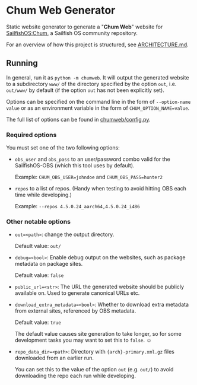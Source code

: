 # Chum Web Generator

Static website generator to generate a "**Chum Web**" website for [SailfishOS:Chum](https://github.com/sailfishos-chum/), a Sailfish OS community repository.

For an overview of how this project is structured, see [ARCHITECTURE.md](ARCHITECTURE.md).

## Running

In general, run it as `python -m chumweb`.  It will output the generated website to a subdirectory `www/` of the
directory specified by the option `out`, i.e. `out/www/` by default (if the option `out` has not been explicitly set).

Options can be specified on the command line in the form of `--option-name value` or
as an environment variable in the form of `CHUM_OPTION_NAME=value`.

The full list of options can be found in [chumweb/config.py](chumweb/config.py).

### Required options

You must set one of the two following options:

* `obs_user` and `obs_pass` to an user/password combo valid for the SailfishOS-OBS (which this tool uses by default).
   
  Example: `CHUM_OBS_USER=johndoe` and `CHUM_OBS_PASS=hunter2`

* `repos` to a list of repos.  (Handy when testing to avoid hitting OBS each time while developing.)
  
  Example: `--repos 4.5.0.24_aarch64,4.5.0.24_i486`

### Other notable options

* `out=<path>`: change the output directory.

  Default value: `out/`

* `debug=<bool>`: Enable debug output on the websites, such as package metadata on package sites.

  Default value: `false`

* `public_url=<str>`: The URL the generated website should be publicly available on.  Used to generate canonical URLs etc.

* `download_extra_metadata=<bool>`: Whether to download extra metadata from external sites, referenced by OBS metadata.

  Default value: `true`<br />

  The default value causes site generation to take longer, so for some development tasks you may want to set this to `false`. ☺

* `repo_data_dir=<path>`: Directory with `{arch}-primary.xml.gz` files downloaded from an earlier run. 

  You can set this to the value of the option `out` (e.g. `out/`) to avoid downloading the repo each run while developing.

